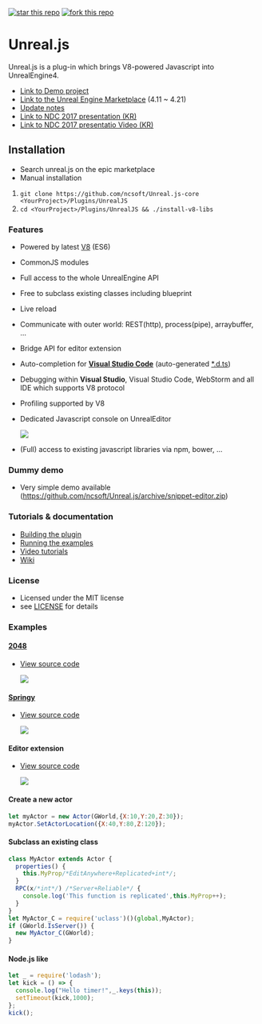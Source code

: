 [![star this repo](http://githubbadges.com/star.svg?user=ncsoft&repo=Unreal.js&style=default)](https://github.com/ncsoft/Unreal.js)
[![fork this repo](http://githubbadges.com/fork.svg?user=ncsoft&repo=Unreal.js&style=default)](https://github.com/ncsoft/Unreal.js/fork)
# Unreal.js 

Unreal.js is a plug-in which brings V8-powered Javascript into UnrealEngine4. 

- [Link to Demo project](https://github.com/ncsoft/Unreal.js-demo)
- [Link to the Unreal Engine Marketplace](https://www.unrealengine.com/marketplace/unrealjs) (4.11 ~ 4.21)
- [Update notes](https://github.com/ncsoft/Unreal.js/wiki/Update-notes)
- [Link to NDC 2017 presentation (KR)](https://www.slideshare.net/crocuis/unrealjs-ue4-75499471)
- [Link to NDC 2017 presentatio Video (KR)](http://ndc.vod.nexoncdn.co.kr/NDC2017/videos/NDC2017_0114.mp4)

## Installation

- Search unreal.js on the epic marketplace 
- Manual installation
 1. `git clone https://github.com/ncsoft/Unreal.js-core <YourProject>/Plugins/UnrealJS`
 2. `cd <YourProject>/Plugins/UnrealJS && ./install-v8-libs`

### Features
- Powered by latest [V8](http://v8project.blogspot.kr/) (ES6)
- CommonJS modules
- Full access to the whole UnrealEngine API
- Free to subclass existing classes including blueprint
- Live reload
- Communicate with outer world: REST(http), process(pipe), arraybuffer, ...
- Bridge API for editor extension
- Auto-completion for [**Visual Studio Code**](https://code.visualstudio.com/) (auto-generated [*.d.ts](http://definitelytyped.org/))
- Debugging within **Visual Studio**, Visual Studio Code, WebStorm and all IDE which supports V8 protocol
- Profiling supported by V8
- Dedicated Javascript console on UnrealEditor

  ![](https://github.com/ncsoft/Unreal.js/blob/master/doc/images/UnrealJs_JavascriptConsole.gif) 

- (Full) access to existing javascript libraries via npm, bower, ...

### Dummy demo 
- Very simple demo available (https://github.com/ncsoft/Unreal.js/archive/snippet-editor.zip)

### Tutorials & documentation

- [Building the plugin](https://github.com/ncsoft/Unreal.js/wiki/Building-the-plugin)
- [Running the examples](https://github.com/ncsoft/Unreal.js/wiki/Running-the-examples)
- [Video tutorials](https://github.com/ncsoft/Unreal.js/wiki/Video-tutorials)
- [Wiki](https://github.com/ncsoft/Unreal.js/wiki)
 
### License
- Licensed under the MIT license
- see [LICENSE](https://github.com/ncsoft/Unreal.js/blob/master/LICENSE) for details

### Examples

#### [2048](https://github.com/gabrielecirulli/2048)
- [View source code](https://github.com/ncsoft/Unreal.js/blob/master/Examples/Content/Scripts/2048/)

  ![](https://github.com/ncsoft/Unreal.js/blob/master/doc/images/UnrealJs_example_2048.gif)

#### [Springy](http://getspringy.com)
- [View source code](https://github.com/ncsoft/Unreal.js/blob/master/Examples/Content/Scripts/helloSpringy.js)

  ![](https://github.com/ncsoft/Unreal.js/blob/master/doc/images/UnrealJs_springy.gif)

#### Editor extension
- [View source code](https://github.com/ncsoft/Unreal.js/blob/master/Examples/Content/Scripts/extension-spiralGenerator.js)

  ![](https://github.com/ncsoft/Unreal.js/blob/master/doc/images/UnrealJs_editor.gif)
  
#### Create a new actor
```js
let myActor = new Actor(GWorld,{X:10,Y:20,Z:30});
myActor.SetActorLocation({X:40,Y:80,Z:120});
```

#### Subclass an existing class
```js
class MyActor extends Actor {
  properties() {
    this.MyProp/*EditAnywhere+Replicated+int*/;
  }
  RPC(x/*int*/) /*Server+Reliable*/ {
    console.log('This function is replicated',this.MyProp++);
  }
}
let MyActor_C = require('uclass')()(global,MyActor);
if (GWorld.IsServer()) { 
  new MyActor_C(GWorld);
}
```

#### Node.js like 
```js
let _ = require('lodash');
let kick = () => {
  console.log("Hello timer!",_.keys(this));
  setTimeout(kick,1000);
};
kick();
```
